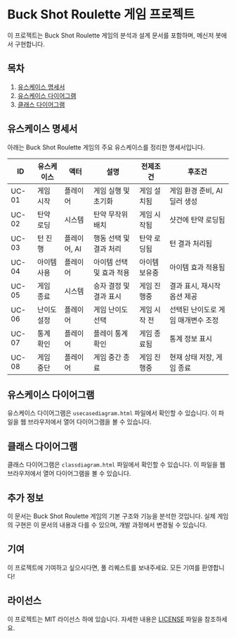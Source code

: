 # Buck Shot Roulette 게임 프로젝트

이 프로젝트는 Buck Shot Roulette 게임의 분석과 설계 문서를 포함하며, 메신저 봇에서 구현합니다.

## 목차

1. [유스케이스 명세서](#유스케이스-명세서)
2. [유스케이스 다이어그램](#유스케이스-다이어그램)
3. [클래스 다이어그램](#클래스-다이어그램)

## 유스케이스 명세서

아래는 Buck Shot Roulette 게임의 주요 유스케이스를 정리한 명세서입니다.

| ID | 유스케이스 | 액터 | 설명 | 전제조건 | 후조건 |
|----|------------|------|------|----------|--------|
| UC-01 | 게임 시작 | 플레이어 | 게임 실행 및 초기화 | 게임 설치됨 | 게임 환경 준비, AI 딜러 생성 |
| UC-02 | 탄약 로딩 | 시스템 | 탄약 무작위 배치 | 게임 시작됨 | 샷건에 탄약 로딩됨 |
| UC-03 | 턴 진행 | 플레이어, AI | 행동 선택 및 결과 처리 | 탄약 로딩됨 | 턴 결과 처리됨 |
| UC-04 | 아이템 사용 | 플레이어 | 아이템 선택 및 효과 적용 | 아이템 보유중 | 아이템 효과 적용됨 |
| UC-05 | 게임 종료 | 시스템 | 승자 결정 및 결과 표시 | 게임 진행중 | 결과 표시, 재시작 옵션 제공 |
| UC-06 | 난이도 설정 | 플레이어 | 게임 난이도 선택 | 게임 시작 전 | 선택된 난이도로 게임 매개변수 조정 |
| UC-07 | 통계 확인 | 플레이어 | 플레이 통계 확인 | 게임 종료됨 | 통계 정보 표시 |
| UC-08 | 게임 중단 | 플레이어 | 게임 중간 종료 | 게임 진행중 | 현재 상태 저장, 게임 종료 |

## 유스케이스 다이어그램

유스케이스 다이어그램은 `usecasediagram.html` 파일에서 확인할 수 있습니다. 이 파일을 웹 브라우저에서 열어 다이어그램을 볼 수 있습니다.

## 클래스 다이어그램

클래스 다이어그램은 `classdiagram.html` 파일에서 확인할 수 있습니다. 이 파일을 웹 브라우저에서 열어 다이어그램을 볼 수 있습니다.

## 추가 정보

이 문서는 Buck Shot Roulette 게임의 기본 구조와 기능을 분석한 것입니다. 실제 게임의 구현은 이 문서의 내용과 다를 수 있으며, 개발 과정에서 변경될 수 있습니다.

## 기여

이 프로젝트에 기여하고 싶으시다면, 풀 리퀘스트를 보내주세요. 모든 기여를 환영합니다!

## 라이선스

이 프로젝트는 MIT 라이선스 하에 있습니다. 자세한 내용은 [LICENSE](LICENSE) 파일을 참조하세요.

